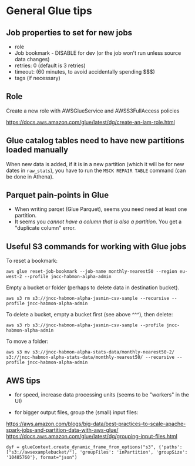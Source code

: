 
General Glue tips
=================

Job properties to set for new jobs
----------------------------------

- role
- Job bookmark - DISABLE for dev (or the job won't run unless source data changes)
- retries: 0 (default is 3 retries)
- timeout: (60 minutes, to avoid accidentally spending $$$)
- tags (if necessary)

Role
-----
Create a new role with AWSGlueService and AWSS3FullAccess policies

https://docs.aws.amazon.com/glue/latest/dg/create-an-iam-role.html

Glue catalog tables need to have new partitions loaded manually
---------------------------------------------------------------

When new data is added, if it is in a new partition (which it will be for new dates in `raw_stats`), you have to run the `MSCK REPAIR TABLE` command (can be done in Athena).

Parquet pain-points in Glue
---------------------------

- When writing parqet (Glue Parquet), seems you need need at least one partition.
- It seems you *cannot have a column that is also a partition*. You get a "duplicate column" error.

Useful S3 commands for working with Glue jobs 
---------------------------------------------

To reset a bookmark:

    aws glue reset-job-bookmark --job-name monthly-nearest50 --region eu-west-2 --profile jncc-habmon-alpha-admin

Empty a bucket or folder (perhaps to delete data in destination bucket).

    aws s3 rm s3://jncc-habmon-alpha-jasmin-csv-sample --recursive --profile jncc-habmon-alpha-admin

To delete a bucket, empty a bucket first (see above ^^^), then delete:

    aws s3 rb s3://jncc-habmon-alpha-jasmin-csv-sample --profile jncc-habmon-alpha-admin

To move a folder:

    aws s3 mv s3://jncc-habmon-alpha-stats-data/monthly-nearest50-2/ s3://jncc-habmon-alpha-stats-data/monthly-nearest50/ --recursive --profile jncc-habmon-alpha-admin

AWS tips
--------

- for speed, increase data processing units (seems to be "workers" in the UI)

- for bigger output files, group the (small) input files:

https://aws.amazon.com/blogs/big-data/best-practices-to-scale-apache-spark-jobs-and-partition-data-with-aws-glue/
https://docs.aws.amazon.com/glue/latest/dg/grouping-input-files.html

    dyf = glueContext.create_dynamic_frame_from_options("s3", {'paths': ["s3://awsexamplebucket/"], 'groupFiles': 'inPartition', 'groupSize': '10485760'}, format="json")

    